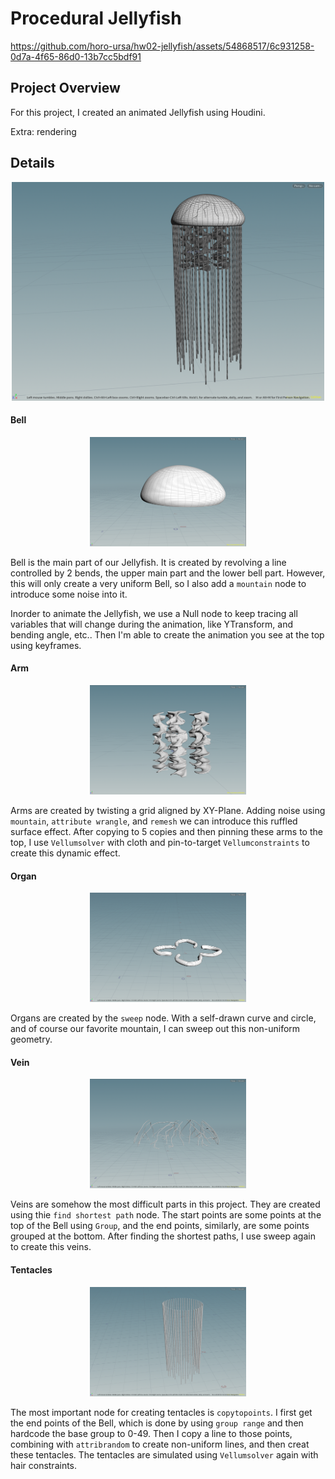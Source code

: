 # Procedural Jellyfish

https://github.com/horo-ursa/hw02-jellyfish/assets/54868517/6c931258-0d7a-4f65-86d0-13b7cc5bdf91



## Project Overview

For this project, I created an animated Jellyfish using Houdini.

Extra: rendering

## Details

<p align="center">
  <img width="500" height="350" src="assets/Jellyfish.png" alt="Jellyfish">
</p>

#### Bell

<p align="center">
  <img width="250" height="175" src="assets/Bell.png" alt="Jellyfish">
</p>

Bell is the main part of our Jellyfish. It is created by revolving a line controlled by 2 bends, the upper main part and the lower bell part. However, this will only create a very uniform Bell, so I also add a `mountain` node to introduce some noise into it.

Inorder to animate the Jellyfish, we use a Null node to keep tracing all variables that will change during the animation, like YTransform, and bending angle, etc.. Then I'm able to create the animation you see at the top using keyframes.

#### Arm

<p align="center">
  <img width="250" height="175" src="assets/Arm.png" alt="Jellyfish">
</p>

Arms are created by twisting a grid aligned by XY-Plane. Adding noise using `mountain`, `attribute wrangle`, and `remesh` we can introduce this ruffled surface effect. After copying to 5 copies and then pinning these arms to the top, I use `Vellumsolver` with cloth and pin-to-target `Vellumconstraints` to create this dynamic effect.

#### Organ

<p align="center">
  <img width="250" height="175" src="assets/Organ.png" alt="Jellyfish">
</p>

Organs are created by the `sweep` node. With a self-drawn curve and circle, and of course our favorite mountain, I can sweep out this non-uniform geometry.

#### Vein

<p align="center">
  <img width="250" height="175" src="assets/Vein.png" alt="Jellyfish">
</p>

Veins are somehow the most difficult parts in this project. They are created using thie `find shortest path` node. The start points are some points at the top of the Bell using `Group`, and the end points, similarly, are some points grouped at the bottom. After finding the shortest paths, I use sweep again to create this veins.

#### Tentacles
<p align="center">
  <img width="250" height="175" src="assets/Tentacle.png" alt="Jellyfish">
</p>

The most important node for creating tentacles is `copytopoints`. I first get the end points of the Bell, which is done by using `group range` and then hardcode the base group to 0-49. Then I copy a line to those points, combining with `attribrandom` to create non-uniform lines, and then creat these tentacles. The tentacles are simulated using `Vellumsolver` again with hair constraints.

